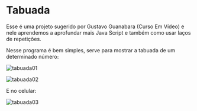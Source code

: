 # Tabuada

Esse é uma projeto sugerido por Gustavo Guanabara (Curso Em Vídeo) e nele aprendemos a aprofundar mais Java Script e também como usar laços de repetições.

Nesse programa é bem simples, serve para mostrar a tabuada de um determinado número:

![tabuada01](https://i.imgur.com/pLpAZW8.png)

![tabuada02](https://i.imgur.com/9F0g3rA.png)

E no celular:

![tabuada03](https://i.imgur.com/njkER01.png)